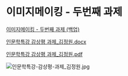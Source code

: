 # 이미지메이킹 - 두번째 과제

[이미지메이킹 - 두번째 과제 (백업)](%E1%84%8B%E1%85%B5%E1%84%86%E1%85%B5%E1%84%8C%E1%85%B5%E1%84%86%E1%85%A6%E1%84%8B%E1%85%B5%E1%84%8F%E1%85%B5%E1%86%BC%20-%20%E1%84%83%E1%85%AE%E1%84%87%E1%85%A5%E1%86%AB%E1%84%8D%E1%85%A2%20%E1%84%80%E1%85%AA%E1%84%8C%E1%85%A6%20(%E1%84%87%E1%85%A2%E1%86%A8%E1%84%8B%E1%85%A5%E1%86%B8)%20520fff2fb1974707b453d5449a79010f.md)

[인문학특강 감상평 과제_김정원.docx](%EC%9D%B8%EB%AC%B8%ED%95%99%ED%8A%B9%EA%B0%95_%EA%B0%90%EC%83%81%ED%8F%89_%EA%B3%BC%EC%A0%9C_%EA%B9%80%EC%A0%95%EC%9B%90.docx)

[인문학특강 감상평 과제_김정원.pdf](%EC%9D%B8%EB%AC%B8%ED%95%99%ED%8A%B9%EA%B0%95_%EA%B0%90%EC%83%81%ED%8F%89_%EA%B3%BC%EC%A0%9C_%EA%B9%80%EC%A0%95%EC%9B%90.pdf)

![인문학특강-감상평-과제_김정원.jpg](%EC%9D%B8%EB%AC%B8%ED%95%99%ED%8A%B9%EA%B0%95-%EA%B0%90%EC%83%81%ED%8F%89-%EA%B3%BC%EC%A0%9C_%EA%B9%80%EC%A0%95%EC%9B%90.jpg)